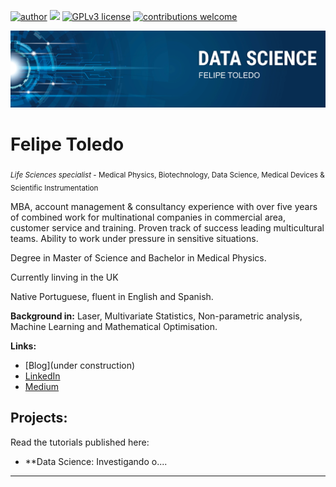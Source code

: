 [![author](https://img.shields.io/badge/author-carlosfab-red.svg)](https://www.linkedin.com/in/felipetoledo1/) [![](https://img.shields.io/badge/python-3.7+-blue.svg)](https://www.python.org/downloads/release/python-365/) [![GPLv3 license](https://img.shields.io/badge/License-GPLv3-blue.svg)](http://perso.crans.org/besson/LICENSE.html) [![contributions welcome](https://img.shields.io/badge/contributions-welcome-brightgreen.svg?style=flat)](https://github.com/carlosfab/data_science/issues)

<p align="center">
  <img src="banner.png" >
</p>

# Felipe Toledo
<sub>*Life Sciences specialist* - Medical Physics, Biotechnology, Data Science, Medical Devices & Scientific Instrumentation </sub>

MBA, account management & consultancy experience with over five years of combined work for multinational companies in commercial area, customer service and training. Proven track of success leading multicultural teams. Ability to work under pressure in sensitive situations.

Degree in Master of Science and Bachelor in Medical Physics.

Currently linving in the UK

Native Portuguese, fluent in English and Spanish. 

**Background in:** Laser, Multivariate Statistics, Non-parametric analysis, Machine Learning and Mathematical Optimisation.

**Links:**
* [Blog](under construction)
* [LinkedIn](https://www.linkedin.com/in/felipetoledo1/)
* [Medium](https://www.medium.com)


## Projects:
Read the tutorials published here:

* **Data Science: Investigando o....

---




